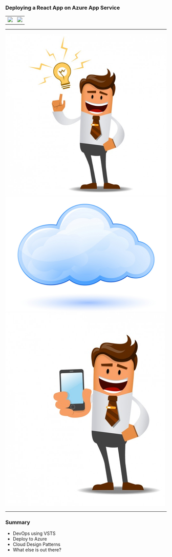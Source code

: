 ### Deploying a React App on Azure App Service

<table>
<tr>
<td><img src="https://upload.wikimedia.org/wikipedia/commons/thumb/a/a7/React-icon.svg/1280px-React-icon.svg.png" border="0" /></td>
<td><img src="https://azure.microsoft.com/svghandler/information-protection?height=600" border="0"/></td>
</tr>
</table>

---

<div>
    <img src="assets/idea.jpg">
</div>
<div>
    <img src="assets/the-cloud.jpg">
</div>
<div>
    <img src="assets/app.png">
</div>

---
### Summary

* DevOps using VSTS
* Deploy to Azure
* Cloud Design Patterns
* What else is out there?